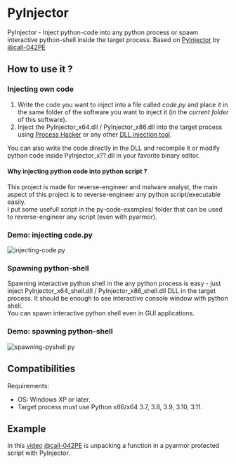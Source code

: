 # PyInjector
PyInjector - Inject python-code into any python process or spawn interactive python-shell inside the target process.
Based on [PyInjector](https://github.com/call-042PE/PyInjector) by [@call-042PE](https://github.com/call-042PE)

## How to use it ?

### Injecting own code
1. Write the code you want to inject into a file called _code.py_ and place it in the same folder of the software you want to inject it (in the _current folder_ of this software).   
2. Inject the PyInjector_x64.dll / PyInjector_x86.dll into the target process using [Process Hacker](https://processhacker.sourceforge.io/) or any other [DLL injection tool](https://github.com/nefarius/Injector).

You can also write the code directly in the DLL and recompile it or modify python code inside PyInjector_x??.dll in your favorite binary editor.   

#### Why injecting python code into python script ?
This project is made for reverse-engineer and malware analyst, the main aspect of this project is to reverse-engineer any python script/executable easily.   
I put some usefull script in the py-code-examples/ folder that can be used to reverse-engineer any script (even with pyarmor).

### Demo: injecting code.py
![injecting-code py](https://github.com/Stanislav-Povolotsky/PyInjector/assets/19610545/eb1d55af-b2ba-48c8-9405-572be5dadf1a)


### Spawning python-shell
Spawning interactive python shell in the any python process is easy - just inject PyInjector_x64_shell.dll / PyInjector_x86_shell.dll DLL in the target process. It should be enough to see interactive console window with python shell.   
You can spawn interactive python shell even in GUI applications.

### Demo: spawning python-shell
![spawning-pyshell py](https://github.com/Stanislav-Povolotsky/PyInjector/assets/19610545/17c08928-533d-4482-a191-5dbbb5ee951c)

## Compatibilities
Requirements:
- OS: Windows XP or later.
- Target process must use Python x86/x64 3.7, 3.8, 3.9, 3.10, 3.11.

## Example
In this [video](https://youtu.be/NkFs7A0q4DM) [@call-042PE](https://github.com/call-042PE) is unpacking a function in a pyarmor protected script with PyInjector.
